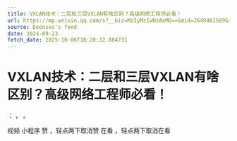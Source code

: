 ```yaml
---
title: VXLAN技术：二层和三层VXLAN有啥区别？高级网络工程师必看！
url: https://mp.weixin.qq.com/s?__biz=MzIyMzIwNzAxMQ==&mid=2649461569&idx=1&sn=de669009d18adbcb108e7d8d2d9156ae
source: Doonsec's feed
date: 2024-09-23
fetch_date: 2025-10-06T18:20:32.884731
---
```


# VXLAN技术：二层和三层VXLAN有啥区别？高级网络工程师必看！

：
，
。

视频
小程序
赞
，轻点两下取消赞
在看
，轻点两下取消在看